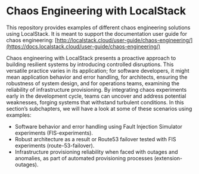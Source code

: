 # Chaos Engineering with LocalStack

This repository provides examples of different chaos engineering solutions using LocalStack.
It is meant to support the documentation user guide for chaos engineering: [http://localstack.cloud/user-guide/chaos-engineering/](https://docs.localstack.cloud/user-guide/chaos-engineering/)

Chaos engineering with LocalStack presents a proactive approach to building resilient systems by introducing 
controlled disruptions. This versatile practice varies in its application; for software developers, it might 
mean application behavior and error handling, for architects, ensuring the robustness of system design, and for 
operations teams, examining the reliability of infrastructure provisioning. By integrating chaos experiments 
early in the development cycle, teams can uncover and address potential weaknesses, forging systems that 
withstand turbulent conditions. In this section’s subchapters, we will have a look at some of these scenarios 
using examples:

- Software behavior and error handling using Fault Injection Simulator experiments (FIS-experiments).
- Robust architecture as a result or Route53 failover tested with FIS experiments (route-53-failover).
- Infrastructure provisioning reliability when faced with outages and anomalies, as part of automated provisioning processes (extension-outages).
